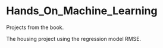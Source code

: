 # Hands_On_Machine_Learning

Projects from the book.

The housing project using the regression model RMSE.

